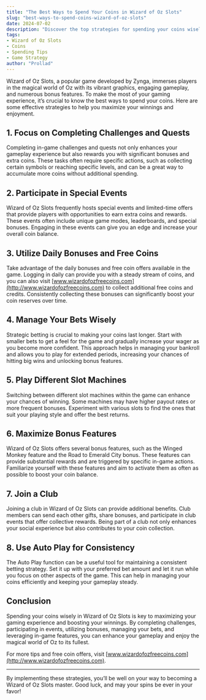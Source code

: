 ```yaml
---
title: "The Best Ways to Spend Your Coins in Wizard of Oz Slots"
slug: "best-ways-to-spend-coins-wizard-of-oz-slots"
date: 2024-07-02
description: "Discover the top strategies for spending your coins wisely in Wizard of Oz Slots to maximize your gaming experience and boost your winnings."
tags: 
- Wizard of Oz Slots
- Coins
- Spending Tips
- Game Strategy
author: "Prollad"
---
```


Wizard of Oz Slots, a popular game developed by Zynga, immerses players in the magical world of Oz with its vibrant graphics, engaging gameplay, and numerous bonus features. To make the most of your gaming experience, it’s crucial to know the best ways to spend your coins. Here are some effective strategies to help you maximize your winnings and enjoyment.

## 1. Focus on Completing Challenges and Quests

Completing in-game challenges and quests not only enhances your gameplay experience but also rewards you with significant bonuses and extra coins. These tasks often require specific actions, such as collecting certain symbols or reaching specific levels, and can be a great way to accumulate more coins without additional spending.

## 2. Participate in Special Events

Wizard of Oz Slots frequently hosts special events and limited-time offers that provide players with opportunities to earn extra coins and rewards. These events often include unique game modes, leaderboards, and special bonuses. Engaging in these events can give you an edge and increase your overall coin balance.

## 3. Utilize Daily Bonuses and Free Coins

Take advantage of the daily bonuses and free coin offers available in the game. Logging in daily can provide you with a steady stream of coins, and you can also visit [www.wizardofozfreecoins.com](http://www.wizardofozfreecoins.com) to collect additional free coins and credits. Consistently collecting these bonuses can significantly boost your coin reserves over time.

## 4. Manage Your Bets Wisely

Strategic betting is crucial to making your coins last longer. Start with smaller bets to get a feel for the game and gradually increase your wager as you become more confident. This approach helps in managing your bankroll and allows you to play for extended periods, increasing your chances of hitting big wins and unlocking bonus features.

## 5. Play Different Slot Machines

Switching between different slot machines within the game can enhance your chances of winning. Some machines may have higher payout rates or more frequent bonuses. Experiment with various slots to find the ones that suit your playing style and offer the best returns.

## 6. Maximize Bonus Features

Wizard of Oz Slots offers several bonus features, such as the Winged Monkey feature and the Road to Emerald City bonus. These features can provide substantial rewards and are triggered by specific in-game actions. Familiarize yourself with these features and aim to activate them as often as possible to boost your coin balance.

## 7. Join a Club

Joining a club in Wizard of Oz Slots can provide additional benefits. Club members can send each other gifts, share bonuses, and participate in club events that offer collective rewards. Being part of a club not only enhances your social experience but also contributes to your coin collection.

## 8. Use Auto Play for Consistency

The Auto Play function can be a useful tool for maintaining a consistent betting strategy. Set it up with your preferred bet amount and let it run while you focus on other aspects of the game. This can help in managing your coins efficiently and keeping your gameplay steady.

## Conclusion

Spending your coins wisely in Wizard of Oz Slots is key to maximizing your gaming experience and boosting your winnings. By completing challenges, participating in events, utilizing bonuses, managing your bets, and leveraging in-game features, you can enhance your gameplay and enjoy the magical world of Oz to its fullest.

For more tips and free coin offers, visit [www.wizardofozfreecoins.com](http://www.wizardofozfreecoins.com).

---

By implementing these strategies, you’ll be well on your way to becoming a Wizard of Oz Slots master. Good luck, and may your spins be ever in your favor!